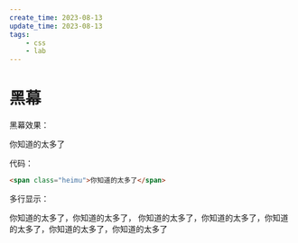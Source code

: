 ```yaml
---
create_time: 2023-08-13
update_time: 2023-08-13
tags:
    - css
    - lab
---
```


# 黑幕

黑幕效果：

<span class="heimu">你知道的太多了</span>

代码：

``` html
<span class="heimu">你知道的太多了</span>

```

<!-- more -->

多行显示：

<span class="heimu">你知道的太多了，你知道的太多了，
你知道的太多了，你知道的太多了，你知道的太多了，你知道的太多了，你知道的太多了</span>
